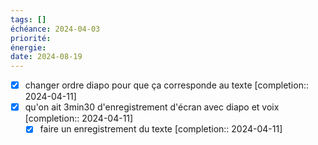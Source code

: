 ```yaml
---
tags: []
échéance: 2024-04-03
priorité: 
énergie: 
date: 2024-08-19
---
```

- [X] changer ordre diapo pour que ça corresponde au texte  [completion:: 2024-04-11]
- [X] qu'on ait 3min30 d'enregistrement d'écran avec diapo et voix  [completion:: 2024-04-11]
	- [X] faire un enregistrement du texte  [completion:: 2024-04-11]